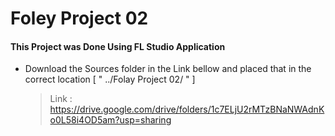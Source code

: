 # Foley Project 02

#### This Project was Done Using FL Studio Application 

* Download the Sources folder in the Link bellow and placed that in the correct location [ " ../Folay Project 02/ " ]

    > Link : https://drive.google.com/drive/folders/1c7ELjU2rMTzBNaNWAdnKo0L58i4OD5am?usp=sharing
